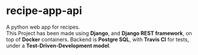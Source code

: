 # recipe-app-api
A python web app for recipes.<br>
This Project has been made using <strong>Django</strong>, and  <strong>Django REST framework</strong>, on top of  <strong>Docker</strong> containers. Backend is  <strong>Postgre SQL</strong>, with  <strong>Travis CI</strong> for tests, under a  <strong>Test-Driven-Development model</strong>.
